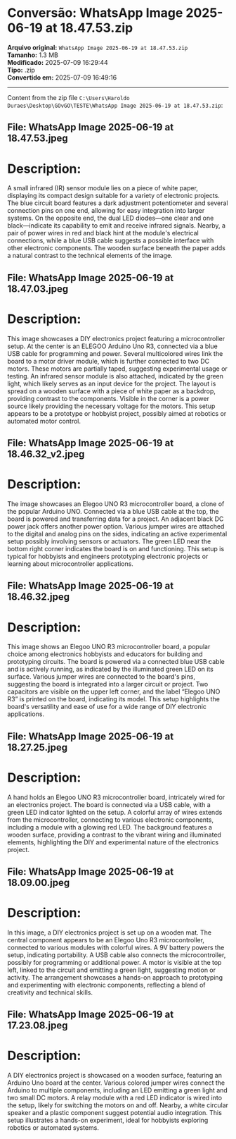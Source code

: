 # Conversão: WhatsApp Image 2025-06-19 at 18.47.53.zip

**Arquivo original:** `WhatsApp Image 2025-06-19 at 18.47.53.zip`  
**Tamanho:** 1.3 MB  
**Modificado:** 2025-07-09 16:29:44  
**Tipo:** .zip  
**Convertido em:** 2025-07-09 16:49:16  

---

Content from the zip file `C:\Users\Haroldo Duraes\Desktop\GOvGO\TESTE\WhatsApp Image 2025-06-19 at 18.47.53.zip`:

## File: WhatsApp Image 2025-06-19 at 18.47.53.jpeg

# Description:
A small infrared (IR) sensor module lies on a piece of white paper, displaying its compact design suitable for a variety of electronic projects. The blue circuit board features a dark adjustment potentiometer and several connection pins on one end, allowing for easy integration into larger systems. On the opposite end, the dual LED diodes—one clear and one black—indicate its capability to emit and receive infrared signals. Nearby, a pair of power wires in red and black hint at the module's electrical connections, while a blue USB cable suggests a possible interface with other electronic components. The wooden surface beneath the paper adds a natural contrast to the technical elements of the image.

## File: WhatsApp Image 2025-06-19 at 18.47.03.jpeg

# Description:
This image showcases a DIY electronics project featuring a microcontroller setup. At the center is an ELEGOO Arduino Uno R3, connected via a blue USB cable for programming and power. Several multicolored wires link the board to a motor driver module, which is further connected to two DC motors. These motors are partially taped, suggesting experimental usage or testing. An infrared sensor module is also attached, indicated by the green light, which likely serves as an input device for the project. The layout is spread on a wooden surface with a piece of white paper as a backdrop, providing contrast to the components. Visible in the corner is a power source likely providing the necessary voltage for the motors. This setup appears to be a prototype or hobbyist project, possibly aimed at robotics or automated motor control.

## File: WhatsApp Image 2025-06-19 at 18.46.32_v2.jpeg

# Description:
The image showcases an Elegoo UNO R3 microcontroller board, a clone of the popular Arduino UNO. Connected via a blue USB cable at the top, the board is powered and transferring data for a project. An adjacent black DC power jack offers another power option. Various jumper wires are attached to the digital and analog pins on the sides, indicating an active experimental setup possibly involving sensors or actuators. The green LED near the bottom right corner indicates the board is on and functioning. This setup is typical for hobbyists and engineers prototyping electronic projects or learning about microcontroller applications.

## File: WhatsApp Image 2025-06-19 at 18.46.32.jpeg

# Description:
This image shows an Elegoo UNO R3 microcontroller board, a popular choice among electronics hobbyists and educators for building and prototyping circuits. The board is powered via a connected blue USB cable and is actively running, as indicated by the illuminated green LED on its surface. Various jumper wires are connected to the board's pins, suggesting the board is integrated into a larger circuit or project. Two capacitors are visible on the upper left corner, and the label “Elegoo UNO R3” is printed on the board, indicating its model. This setup highlights the board's versatility and ease of use for a wide range of DIY electronic applications.

## File: WhatsApp Image 2025-06-19 at 18.27.25.jpeg

# Description:
A hand holds an Elegoo UNO R3 microcontroller board, intricately wired for an electronics project. The board is connected via a USB cable, with a green LED indicator lighted on the setup. A colorful array of wires extends from the microcontroller, connecting to various electronic components, including a module with a glowing red LED. The background features a wooden surface, providing a contrast to the vibrant wiring and illuminated elements, highlighting the DIY and experimental nature of the electronics project.

## File: WhatsApp Image 2025-06-19 at 18.09.00.jpeg

# Description:
In this image, a DIY electronics project is set up on a wooden mat. The central component appears to be an Elegoo Uno R3 microcontroller, connected to various modules with colorful wires. A 9V battery powers the setup, indicating portability. A USB cable also connects the microcontroller, possibly for programming or additional power. A motor is visible at the top left, linked to the circuit and emitting a green light, suggesting motion or activity. The arrangement showcases a hands-on approach to prototyping and experimenting with electronic components, reflecting a blend of creativity and technical skills.

## File: WhatsApp Image 2025-06-19 at 17.23.08.jpeg

# Description:
A DIY electronics project is showcased on a wooden surface, featuring an Arduino Uno board at the center. Various colored jumper wires connect the Arduino to multiple components, including an LED emitting a green light and two small DC motors. A relay module with a red LED indicator is wired into the setup, likely for switching the motors on and off. Nearby, a white circular speaker and a plastic component suggest potential audio integration. This setup illustrates a hands-on experiment, ideal for hobbyists exploring robotics or automated systems.